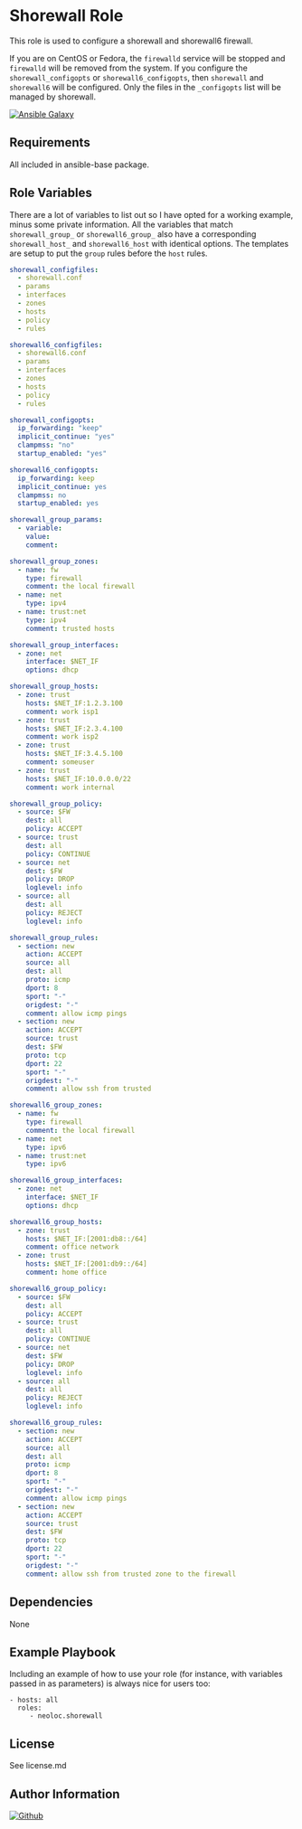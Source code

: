 Shorewall Role
=========

This role is used to configure a shorewall and shorewall6 firewall.

If you are on CentOS or Fedora, the `firewalld` service will be stopped and `firewalld` will be removed from the system. If you configure the `shorewall_configopts` or `shorewall6_configopts`, then `shorewall` and `shorewall6` will be configured. Only the files in the `_configopts` list will be managed by shorewall.

[![Ansible Galaxy](https://img.shields.io/badge/ansible--galaxy-neoloc.shorewall-blue.svg)](https://galaxy.ansible.com/neoloc/ansible-role-shorewall/)


Requirements
------------

All included in ansible-base package.

Role Variables
--------------

There are a lot of variables to list out so I have opted for a working example, minus some private information. All the variables that match `shorewall_group_` or `shorewall6_group_` also have a corresponding `shorewall_host_` and `shorewall6_host` with identical options. The templates are setup to put the `group` rules before the `host` rules.

```yaml
shorewall_configfiles:
  - shorewall.conf
  - params
  - interfaces
  - zones
  - hosts
  - policy
  - rules

shorewall6_configfiles:
  - shorewall6.conf
  - params
  - interfaces
  - zones
  - hosts
  - policy
  - rules

shorewall_configopts:
  ip_forwarding: "keep"
  implicit_continue: "yes"
  clampmss: "no"
  startup_enabled: "yes"

shorewall6_configopts:
  ip_forwarding: keep
  implicit_continue: yes
  clampmss: no
  startup_enabled: yes

shorewall_group_params:
  - variable:
    value:
    comment:

shorewall_group_zones:
  - name: fw
    type: firewall
    comment: the local firewall
  - name: net
    type: ipv4
  - name: trust:net
    type: ipv4
    comment: trusted hosts

shorewall_group_interfaces:
  - zone: net
    interface: $NET_IF
    options: dhcp

shorewall_group_hosts:
  - zone: trust
    hosts: $NET_IF:1.2.3.100
    comment: work isp1
  - zone: trust
    hosts: $NET_IF:2.3.4.100
    comment: work isp2
  - zone: trust
    hosts: $NET_IF:3.4.5.100
    comment: someuser
  - zone: trust
    hosts: $NET_IF:10.0.0.0/22
    comment: work internal

shorewall_group_policy:
  - source: $FW
    dest: all
    policy: ACCEPT
  - source: trust
    dest: all
    policy: CONTINUE
  - source: net
    dest: $FW
    policy: DROP
    loglevel: info
  - source: all
    dest: all
    policy: REJECT
    loglevel: info

shorewall_group_rules:
  - section: new
    action: ACCEPT
    source: all
    dest: all
    proto: icmp
    dport: 8
    sport: "-"
    origdest: "-"
    comment: allow icmp pings
  - section: new
    action: ACCEPT
    source: trust
    dest: $FW
    proto: tcp
    dport: 22
    sport: "-"
    origdest: "-"
    comment: allow ssh from trusted

shorewall6_group_zones:
  - name: fw
    type: firewall
    comment: the local firewall
  - name: net
    type: ipv6
  - name: trust:net
    type: ipv6

shorewall6_group_interfaces:
  - zone: net
    interface: $NET_IF
    options: dhcp

shorewall6_group_hosts:
  - zone: trust
    hosts: $NET_IF:[2001:db8::/64]
    comment: office network
  - zone: trust
    hosts: $NET_IF:[2001:db9::/64]
    comment: home office

shorewall6_group_policy:
  - source: $FW
    dest: all
    policy: ACCEPT
  - source: trust
    dest: all
    policy: CONTINUE
  - source: net
    dest: $FW
    policy: DROP
    loglevel: info
  - source: all
    dest: all
    policy: REJECT
    loglevel: info

shorewall6_group_rules:
  - section: new
    action: ACCEPT
    source: all
    dest: all
    proto: icmp
    dport: 8
    sport: "-"
    origdest: "-"
    comment: allow icmp pings
  - section: new
    action: ACCEPT
    source: trust
    dest: $FW
    proto: tcp
    dport: 22
    sport: "-"
    origdest: "-"
    comment: allow ssh from trusted zone to the firewall
```

Dependencies
------------

None

Example Playbook
----------------

Including an example of how to use your role (for instance, with variables passed in as parameters) is always nice for users too:

    - hosts: all
      roles:
         - neoloc.shorewall

License
-------

See license.md

Author Information
------------------

[![Github](https://img.shields.io/badge/Github-neoloc-blue.svg)](https://github.com/neoloc)
